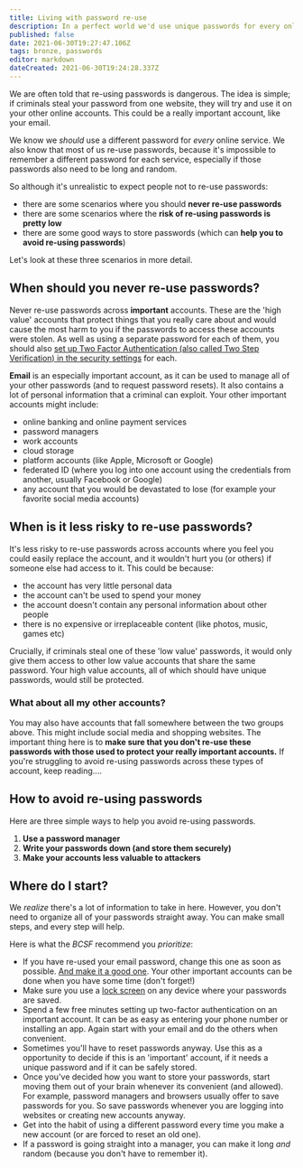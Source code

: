 ```yaml
---
title: Living with password re-use
description: In a perfect world we'd use unique passwords for every online service. But the world isn't perfect...
published: false
date: 2021-06-30T19:27:47.106Z
tags: bronze, passwords
editor: markdown
dateCreated: 2021-06-30T19:24:28.337Z
---
```


We are often told that re-using passwords is dangerous. The idea is simple; if criminals steal your password from one website, they will try and use it on your other online accounts. This could be a really important account, like your email.

We know we *should* use a different password for *every* online service. We also know that most of us re-use passwords, because it's impossible to remember a different password for each service, especially if those passwords also need to be long and random.

So although it's unrealistic to expect people not to re-use passwords:

-   there are some scenarios where you should **never re-use passwords**
-   there are some scenarios where the **risk of re-using passwords is pretty low**
-   there are some good ways to store passwords (which can **help you to avoid re-using passwords**)

Let's look at these three scenarios in more detail.


## When should you never re-use passwords?

Never re-use passwords across **important** accounts. These are the 'high value' accounts that protect things that you really care about and would cause the most harm to you if the passwords to access these accounts were stolen. As well as using a separate password for each of them, you should also [set up Two Factor Authentication (also called Two Step Verification) in the security settings](/bronze-training/passwords/multi-factor-authentication-online-services) for each.

**Email** is an especially important account, as it can be used to manage all of your other passwords (and to request password resets). It also contains a lot of personal information that a criminal can exploit. Your other important accounts might include:

- online banking and online payment services
- password managers
- work accounts
- cloud storage
- platform accounts (like Apple, Microsoft or Google)
- federated ID (where you log into one account using the credentials from another, usually Facebook or Google)
- any account that you would be devastated to lose (for example your favorite social media accounts)


## When is it less risky to re-use passwords?

It's less risky to re-use passwords across accounts where you feel you could easily replace the account, and it wouldn't hurt you (or others) if someone else had access to it. This could be because:

- the account has very little personal data
- the account can't be used to spend your money
- the account doesn't contain any personal information about other people
- there is no expensive or irreplaceable content (like photos, music, games etc)

Crucially, if criminals steal one of these 'low value' passwords, it would only give them access to other low value accounts that share the same password. Your high value accounts, all of which should have unique passwords, would still be protected.

### **What about all my other accounts?**

You may also have accounts that fall somewhere between the two groups above. This might include social media and shopping websites. The important thing here is to **make sure that you don't re-use these passwords with those used to protect your really important accounts.** If you're struggling to avoid re-using passwords across these types of account, keep reading....


## How to avoid re-using passwords

Here are three simple ways to help you avoid re-using passwords.

1.  **Use a password manager**
2.  **Write your passwords down (and store them securely)**
3.  **Make your accounts less valuable to attackers**

## Where do I start?

We *realize* there's a lot of information to take in here. However, you don't need to organize all of your passwords straight away. You can make small steps, and every step will help.

Here is what the *BCSF* recommend you *prioritize*:

-   If you have re-used your email password, change this one as soon as possible. [And make it a good one](/bronze-training/passwords/three-random-words-or-thinkrandom-0). Your other important accounts can be done when you have some time (don't forget!)
-   Make sure you use a [lock screen](https://en.wikipedia.org/wiki/Lock_screen) on any device where your passwords are saved.
-   Spend a few free minutes setting up two-factor authentication on an important account. It can be as easy as entering your phone number or installing an app. Again start with your email and do the others when convenient.
-   Sometimes you'll have to reset passwords anyway. Use this as a opportunity to decide if this is an 'important' account, if it needs a unique password and if it can be safely stored.
-   Once you've decided how you want to store your passwords, start moving them out of your brain whenever its convenient (and allowed). For example, password managers and browsers usually offer to save passwords for you. So save passwords whenever you are logging into websites or creating new accounts anyway.
-   Get into the habit of using a different password every time you make a new account (or are forced to reset an old one).
-   If a password is going straight into a manager, you can make it long *and* random (because you don't have to remember it).